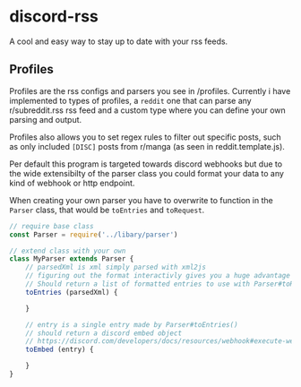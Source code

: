 # discord-rss

A cool and easy way to stay up to date with your rss feeds.

## Profiles

Profiles are the rss configs and parsers you see in /profiles. Currently i have implemented to types of profiles, a `reddit` one that can parse any r/subreddit.rss rss feed and a custom type where you can define your own parsing and output.

Profiles also allows you to set regex rules to filter out specific posts, such as only included `[DISC]` posts from r/manga (as seen in reddit.template.js).

Per default this program is targeted towards discord webhooks but due to the wide extensibilty of the parser class you could format your data to any kind of webhook or http endpoint.

When creating your own parser you have to overwrite to function in the `Parser` class, that would be `toEntries` and `toRequest`.

```js
// require base class
const Parser = require('../libary/parser')

// extend class with your own
class MyParser extends Parser {
    // parsedXml is xml simply parsed with xml2js
    // figuring out the format interactivly gives you a huge advantage making the parser
    // Should return a list of formatted entries to use with Parser#toRequest()
    toEntries (parsedXml) {

    }

    // entry is a single entry made by Parser#toEntries()
    // should return a discord embed object
    // https://discord.com/developers/docs/resources/webhook#execute-webhook
    toEmbed (entry) {

    }
}
```
